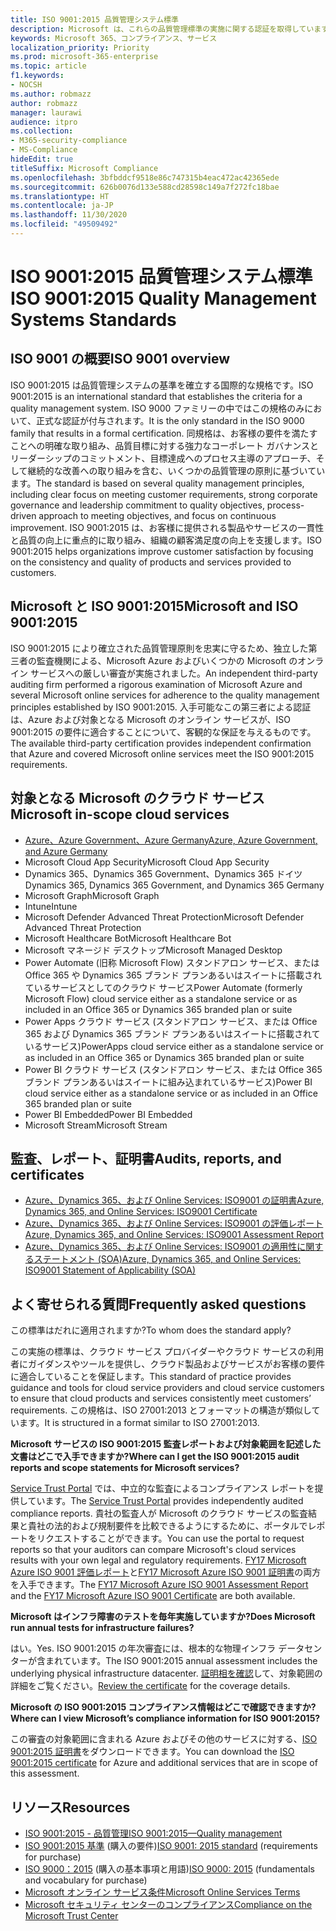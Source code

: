 ```yaml
---
title: ISO 9001:2015 品質管理システム標準
description: Microsoft は、これらの品質管理標準の実施に関する認証を取得しています。
keywords: Microsoft 365、コンプライアンス、サービス
localization_priority: Priority
ms.prod: microsoft-365-enterprise
ms.topic: article
f1.keywords:
- NOCSH
ms.author: robmazz
author: robmazz
manager: laurawi
audience: itpro
ms.collection:
- M365-security-compliance
- MS-Compliance
hideEdit: true
titleSuffix: Microsoft Compliance
ms.openlocfilehash: 3bfbddcf9518e86c747315b4eac472ac42365ede
ms.sourcegitcommit: 626b0076d133e588cd28598c149a7f272fc18bae
ms.translationtype: HT
ms.contentlocale: ja-JP
ms.lasthandoff: 11/30/2020
ms.locfileid: "49509492"
---
```

# <a name="iso-90012015-quality-management-systems-standards"></a><span data-ttu-id="88f6d-104">ISO 9001:2015 品質管理システム標準</span><span class="sxs-lookup"><span data-stu-id="88f6d-104">ISO 9001:2015 Quality Management Systems Standards</span></span>

## <a name="iso-9001-overview"></a><span data-ttu-id="88f6d-105">ISO 9001 の概要</span><span class="sxs-lookup"><span data-stu-id="88f6d-105">ISO 9001 overview</span></span>

<span data-ttu-id="88f6d-106">ISO 9001:2015 は品質管理システムの基準を確立する国際的な規格です。</span><span class="sxs-lookup"><span data-stu-id="88f6d-106">ISO 9001:2015 is an international standard that establishes the criteria for a quality management system.</span></span> <span data-ttu-id="88f6d-107">ISO 9000 ファミリーの中ではこの規格のみにおいて、正式な認証が付与されます。</span><span class="sxs-lookup"><span data-stu-id="88f6d-107">It is the only standard in the ISO 9000 family that results in a formal certification.</span></span> <span data-ttu-id="88f6d-108">同規格は、お客様の要件を満たすことへの明確な取り組み、品質目標に対する強力なコーポレート ガバナンスとリーダーシップのコミットメント、目標達成へのプロセス主導のアプローチ、そして継続的な改善への取り組みを含む、いくつかの品質管理の原則に基づいています。</span><span class="sxs-lookup"><span data-stu-id="88f6d-108">The standard is based on several quality management principles, including clear focus on meeting customer requirements, strong corporate governance and leadership commitment to quality objectives, process-driven approach to meeting objectives, and focus on continuous improvement.</span></span> <span data-ttu-id="88f6d-109">ISO 9001:2015 は、お客様に提供される製品やサービスの一貫性と品質の向上に重点的に取り組み、組織の顧客満足度の向上を支援します。</span><span class="sxs-lookup"><span data-stu-id="88f6d-109">ISO 9001:2015 helps organizations improve customer satisfaction by focusing on the consistency and quality of products and services provided to customers.</span></span>

## <a name="microsoft-and-iso-90012015"></a><span data-ttu-id="88f6d-110">Microsoft と ISO 9001:2015</span><span class="sxs-lookup"><span data-stu-id="88f6d-110">Microsoft and ISO 9001:2015</span></span>

<span data-ttu-id="88f6d-111">ISO 9001:2015 により確立された品質管理原則を忠実に守るため、独立した第三者の監査機関による、Microsoft Azure およびいくつかの Microsoft のオンライン サービスへの厳しい審査が実施されました。</span><span class="sxs-lookup"><span data-stu-id="88f6d-111">An independent third-party auditing firm performed a rigorous examination of Microsoft Azure and several Microsoft online services for adherence to the quality management principles established by ISO 9001:2015.</span></span> <span data-ttu-id="88f6d-112">入手可能なこの第三者による認証は、Azure および対象となる Microsoft のオンライン サービスが、ISO 9001:2015 の要件に適合することについて、客観的な保証を与えるものです。</span><span class="sxs-lookup"><span data-stu-id="88f6d-112">The available third-party certification provides independent confirmation that Azure and covered Microsoft online services meet the ISO 9001:2015 requirements.</span></span>

## <a name="microsoft-in-scope-cloud-services"></a><span data-ttu-id="88f6d-113">対象となる Microsoft のクラウド サービス</span><span class="sxs-lookup"><span data-stu-id="88f6d-113">Microsoft in-scope cloud services</span></span>

- [<span data-ttu-id="88f6d-114">Azure、Azure Government、Azure Germany</span><span class="sxs-lookup"><span data-stu-id="88f6d-114">Azure, Azure Government, and Azure Germany</span></span>](https://aka.ms/AzureCompliance)
- <span data-ttu-id="88f6d-115">Microsoft Cloud App Security</span><span class="sxs-lookup"><span data-stu-id="88f6d-115">Microsoft Cloud App Security</span></span>
- <span data-ttu-id="88f6d-116">Dynamics 365、Dynamics 365 Government、Dynamics 365 ドイツ</span><span class="sxs-lookup"><span data-stu-id="88f6d-116">Dynamics 365, Dynamics 365 Government, and Dynamics 365 Germany</span></span>
- <span data-ttu-id="88f6d-117">Microsoft Graph</span><span class="sxs-lookup"><span data-stu-id="88f6d-117">Microsoft Graph</span></span>
- <span data-ttu-id="88f6d-118">Intune</span><span class="sxs-lookup"><span data-stu-id="88f6d-118">Intune</span></span>
- <span data-ttu-id="88f6d-119">Microsoft Defender Advanced Threat Protection</span><span class="sxs-lookup"><span data-stu-id="88f6d-119">Microsoft Defender Advanced Threat Protection</span></span>
- <span data-ttu-id="88f6d-120">Microsoft Healthcare Bot</span><span class="sxs-lookup"><span data-stu-id="88f6d-120">Microsoft Healthcare Bot</span></span>
- <span data-ttu-id="88f6d-121">Microsoft マネージド デスクトップ</span><span class="sxs-lookup"><span data-stu-id="88f6d-121">Microsoft Managed Desktop</span></span>
- <span data-ttu-id="88f6d-122">Power Automate (旧称 Microsoft Flow) スタンドアロン サービス、または Office 365 や Dynamics 365 ブランド プランあるいはスイートに搭載されているサービスとしてのクラウド サービス</span><span class="sxs-lookup"><span data-stu-id="88f6d-122">Power Automate (formerly Microsoft Flow) cloud service either as a standalone service or as included in an Office 365 or Dynamics 365 branded plan or suite</span></span>
- <span data-ttu-id="88f6d-123">Power Apps クラウド サービス (スタンドアロン サービス、または Office 365 および Dynamics 365 ブランド プランあるいはスイートに搭載されているサービス)</span><span class="sxs-lookup"><span data-stu-id="88f6d-123">PowerApps cloud service either as a standalone service or as included in an Office 365 or Dynamics 365 branded plan or suite</span></span>
- <span data-ttu-id="88f6d-124">Power BI クラウド サービス (スタンドアロン サービス、または Office 365 ブランド プランあるいはスイートに組み込まれているサービス)</span><span class="sxs-lookup"><span data-stu-id="88f6d-124">Power BI cloud service either as a standalone service or as included in an Office 365 branded plan or suite</span></span>
- <span data-ttu-id="88f6d-125">Power BI Embedded</span><span class="sxs-lookup"><span data-stu-id="88f6d-125">Power BI Embedded</span></span>
- <span data-ttu-id="88f6d-126">Microsoft Stream</span><span class="sxs-lookup"><span data-stu-id="88f6d-126">Microsoft Stream</span></span>

## <a name="audits-reports-and-certificates"></a><span data-ttu-id="88f6d-127">監査、レポート、証明書</span><span class="sxs-lookup"><span data-stu-id="88f6d-127">Audits, reports, and certificates</span></span>

- [<span data-ttu-id="88f6d-128">Azure、Dynamics 365、および Online Services: ISO9001 の証明書</span><span class="sxs-lookup"><span data-stu-id="88f6d-128">Azure, Dynamics 365, and Online Services: ISO9001 Certificate</span></span>](https://aka.ms/azureiso9001cert)
- [<span data-ttu-id="88f6d-129">Azure、Dynamics 365、および Online Services: ISO9001 の評価レポート</span><span class="sxs-lookup"><span data-stu-id="88f6d-129">Azure, Dynamics 365, and Online Services: ISO9001 Assessment Report</span></span>](https://aka.ms/azureiso9001report)
- [<span data-ttu-id="88f6d-130">Azure、Dynamics 365、および Online Services: ISO9001 の適用性に関するステートメント (SOA)</span><span class="sxs-lookup"><span data-stu-id="88f6d-130">Azure, Dynamics 365, and Online Services: ISO9001 Statement of Applicability (SOA)</span></span>](https://aka.ms/azureiso9001soa)

## <a name="frequently-asked-questions"></a><span data-ttu-id="88f6d-131">よく寄せられる質問</span><span class="sxs-lookup"><span data-stu-id="88f6d-131">Frequently asked questions</span></span>

<span data-ttu-id="88f6d-132">この標準はだれに適用されますか?</span><span class="sxs-lookup"><span data-stu-id="88f6d-132">To whom does the standard apply?</span></span>

<span data-ttu-id="88f6d-133">この実施の標準は、クラウド サービス プロバイダーやクラウド サービスの利用者にガイダンスやツールを提供し、クラウド製品およびサービスがお客様の要件に適合していることを保証します。</span><span class="sxs-lookup"><span data-stu-id="88f6d-133">This standard of practice provides guidance and tools for cloud service providers and cloud service customers to ensure that cloud products and services consistently meet customers’ requirements.</span></span> <span data-ttu-id="88f6d-134">この規格は、ISO 27001:2013 とフォーマットの構造が類似しています。</span><span class="sxs-lookup"><span data-stu-id="88f6d-134">It is structured in a format similar to ISO 27001:2013.</span></span>

<span data-ttu-id="88f6d-135">**Microsoft サービスの ISO 9001:2015 監査レポートおよび対象範囲を記述した文書はどこで入手できますか?**</span><span class="sxs-lookup"><span data-stu-id="88f6d-135">**Where can I get the ISO 9001:2015 audit reports and scope statements for Microsoft services?**</span></span>

<span data-ttu-id="88f6d-136">[Service Trust Portal](https://docs.microsoft.com/microsoft-365/compliance/get-started-with-service-trust-portal) では、中立的な監査によるコンプライアンス レポートを提供しています。</span><span class="sxs-lookup"><span data-stu-id="88f6d-136">The [Service Trust Portal](https://docs.microsoft.com/microsoft-365/compliance/get-started-with-service-trust-portal) provides independently audited compliance reports.</span></span> <span data-ttu-id="88f6d-137">貴社の監査人が Microsoft のクラウド サービスの監査結果と貴社の法的および規制要件を比較できるようにするために、ポータルでレポートをリクエストすることができます。</span><span class="sxs-lookup"><span data-stu-id="88f6d-137">You can use the portal to request reports so that your auditors can compare Microsoft's cloud services results with your own legal and regulatory requirements.</span></span> <span data-ttu-id="88f6d-138">[FY17 Microsoft Azure ISO 9001 評価レポート](https://www.microsoft.com/?ref=aka)と[FY17 Microsoft Azure ISO 9001 証明書](https://www.microsoft.com/?ref=aka)の両方を入手できます。</span><span class="sxs-lookup"><span data-stu-id="88f6d-138">The [FY17 Microsoft Azure ISO 9001 Assessment Report](https://www.microsoft.com/?ref=aka) and the [FY17 Microsoft Azure ISO 9001 Certificate](https://www.microsoft.com/?ref=aka) are both available.</span></span>

<span data-ttu-id="88f6d-139">**Microsoft はインフラ障害のテストを毎年実施していますか?**</span><span class="sxs-lookup"><span data-stu-id="88f6d-139">**Does Microsoft run annual tests for infrastructure failures?**</span></span>

<span data-ttu-id="88f6d-140">はい。</span><span class="sxs-lookup"><span data-stu-id="88f6d-140">Yes.</span></span> <span data-ttu-id="88f6d-141">ISO 9001:2015 の年次審査には、根本的な物理インフラ データセンターが含まれています。</span><span class="sxs-lookup"><span data-stu-id="88f6d-141">The ISO 9001:2015 annual assessment includes the underlying physical infrastructure datacenter.</span></span> <span data-ttu-id="88f6d-142">[証明相を確認](https://www.microsoft.com/?ref=aka)して、対象範囲の詳細をご覧ください。</span><span class="sxs-lookup"><span data-stu-id="88f6d-142">[Review the certificate](https://www.microsoft.com/?ref=aka) for the coverage details.</span></span>

<span data-ttu-id="88f6d-143">**Microsoft の ISO 9001:2015 コンプライアンス情報はどこで確認できますか?**</span><span class="sxs-lookup"><span data-stu-id="88f6d-143">**Where can I view Microsoft’s compliance information for ISO 9001:2015?**</span></span>

<span data-ttu-id="88f6d-144">この審査の対象範囲に含まれる Azure およびその他のサービスに対する、[ISO 9001:2015 証明書](https://www.microsoft.com/?ref=aka)をダウンロードできます。</span><span class="sxs-lookup"><span data-stu-id="88f6d-144">You can download the [ISO 9001:2015 certificate](https://www.microsoft.com/?ref=aka) for Azure and additional services that are in scope of this assessment.</span></span>

## <a name="resources"></a><span data-ttu-id="88f6d-145">リソース</span><span class="sxs-lookup"><span data-stu-id="88f6d-145">Resources</span></span>

- [<span data-ttu-id="88f6d-146">ISO 9001:2015 - 品質管理</span><span class="sxs-lookup"><span data-stu-id="88f6d-146">ISO 9001:2015—Quality management</span></span>](https://www.iso.org/iso-9001-quality-management.html)
- <span data-ttu-id="88f6d-147">[ISO 9001:2015 基準](https://www.iso.org/standard/62085.html) (購入の要件)</span><span class="sxs-lookup"><span data-stu-id="88f6d-147">[ISO 9001: 2015 standard](https://www.iso.org/standard/62085.html) (requirements for purchase)</span></span>
- <span data-ttu-id="88f6d-148">[ISO 9000：2015](https://www.iso.org/standard/45481.html) (購入の基本事項と用語)</span><span class="sxs-lookup"><span data-stu-id="88f6d-148">[ISO 9000: 2015](https://www.iso.org/standard/45481.html) (fundamentals and vocabulary for purchase)</span></span>
- [<span data-ttu-id="88f6d-149">Microsoft オンライン サービス条件</span><span class="sxs-lookup"><span data-stu-id="88f6d-149">Microsoft Online Services Terms</span></span>](https://aka.ms/Online-Services-Terms)
- [<span data-ttu-id="88f6d-150">Microsoft セキュリティ センターのコンプライアンス</span><span class="sxs-lookup"><span data-stu-id="88f6d-150">Compliance on the Microsoft Trust Center</span></span>](https://www.microsoft.com/trust-center/compliance/compliance-overview)
